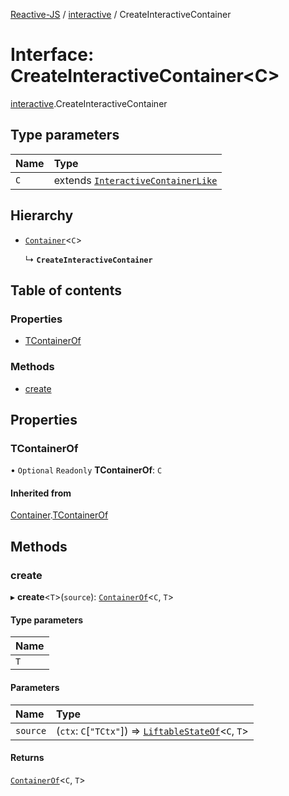 [Reactive-JS](../README.md) / [interactive](../modules/interactive.md) / CreateInteractiveContainer

# Interface: CreateInteractiveContainer<C\>

[interactive](../modules/interactive.md).CreateInteractiveContainer

## Type parameters

| Name | Type |
| :------ | :------ |
| `C` | extends [`InteractiveContainerLike`](interactive.InteractiveContainerLike.md) |

## Hierarchy

- [`Container`](container.Container.md)<`C`\>

  ↳ **`CreateInteractiveContainer`**

## Table of contents

### Properties

- [TContainerOf](interactive.CreateInteractiveContainer.md#tcontainerof)

### Methods

- [create](interactive.CreateInteractiveContainer.md#create)

## Properties

### TContainerOf

• `Optional` `Readonly` **TContainerOf**: `C`

#### Inherited from

[Container](container.Container.md).[TContainerOf](container.Container.md#tcontainerof)

## Methods

### create

▸ **create**<`T`\>(`source`): [`ContainerOf`](../modules/container.md#containerof)<`C`, `T`\>

#### Type parameters

| Name |
| :------ |
| `T` |

#### Parameters

| Name | Type |
| :------ | :------ |
| `source` | (`ctx`: `C`[``"TCtx"``]) => [`LiftableStateOf`](../modules/liftable.md#liftablestateof)<`C`, `T`\> |

#### Returns

[`ContainerOf`](../modules/container.md#containerof)<`C`, `T`\>
